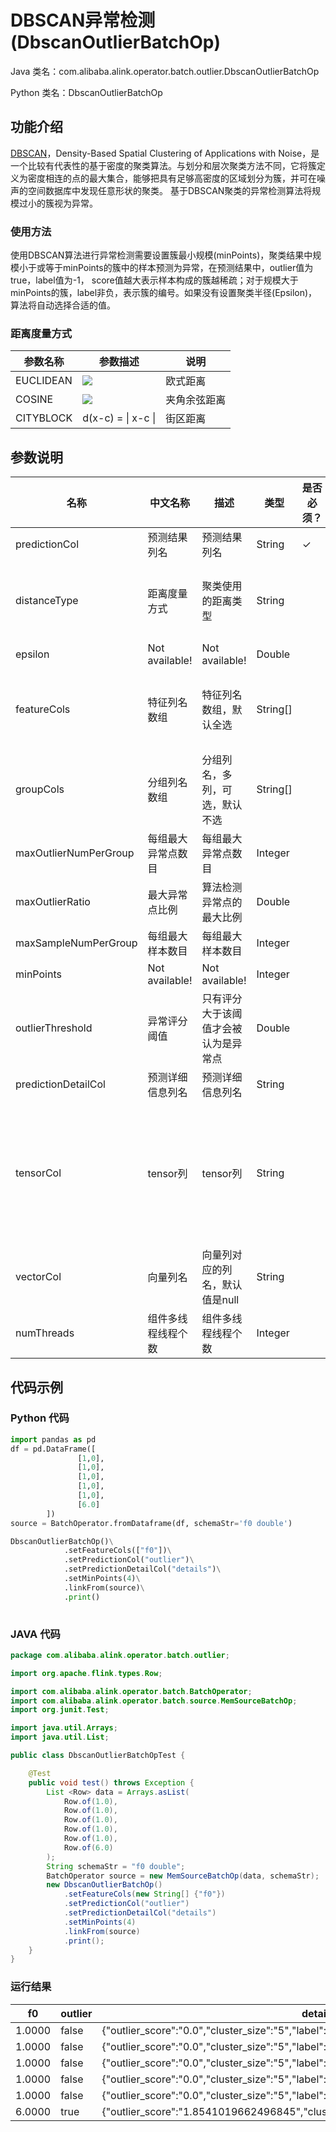 # DBSCAN异常检测 (DbscanOutlierBatchOp)
Java 类名：com.alibaba.alink.operator.batch.outlier.DbscanOutlierBatchOp

Python 类名：DbscanOutlierBatchOp


## 功能介绍

[DBSCAN](https://en.wikipedia.org/wiki/DBSCAN)，Density-Based Spatial Clustering of Applications with
Noise，是一个比较有代表性的基于密度的聚类算法。与划分和层次聚类方法不同，它将簇定义为密度相连的点的最大集合，能够把具有足够高密度的区域划分为簇，并可在噪声的空间数据库中发现任意形状的聚类。
基于DBSCAN聚类的异常检测算法将规模过小的簇视为异常。

### 使用方法

使用DBSCAN算法进行异常检测需要设置簇最小规模(minPoints)，聚类结果中规模小于或等于minPoints的簇中的样本预测为异常，在预测结果中，outlier值为true，label值为-1，
score值越大表示样本构成的簇越稀疏；对于规模大于minPoints的簇，label非负，表示簇的编号。如果没有设置聚类半径(Epsilon)，算法将自动选择合适的值。

### 距离度量方式

| 参数名称      | 参数描述                                                                          | 说明  |
|-----------|-------------------------------------------------------------------------------|-----|
| EUCLIDEAN | <img src="https://img.alicdn.com/tfs/TB1sSQoa.z1gK0jSZLeXXb9kVXa-211-39.png"> | 欧式距离 |
| COSINE    | <img src="https://img.alicdn.com/tfs/TB1P9Iqa7H0gK0jSZPiXXavapXa-263-61.png"> | 夹角余弦距离 |
| CITYBLOCK | d(x-c) = &#124; x-c &#124;                                                    | 街区距离 |

## 参数说明

| 名称 | 中文名称 | 描述 | 类型 | 是否必须？ | 取值范围 | 默认值 |
| --- | --- | --- | --- | --- | --- | --- |
| predictionCol | 预测结果列名 | 预测结果列名 | String | ✓ |  |  |
| distanceType | 距离度量方式 | 聚类使用的距离类型 | String |  | "EUCLIDEAN", "COSINE", "INNERPRODUCT", "CITYBLOCK", "JACCARD", "PEARSON" | "EUCLIDEAN" |
| epsilon | Not available! | Not available! | Double |  | [0.0, +inf) |  |
| featureCols | 特征列名数组 | 特征列名数组，默认全选 | String[] |  | 所选列类型为 [BIGDECIMAL, BIGINTEGER, BYTE, DOUBLE, FLOAT, INTEGER, LONG, SHORT] | null |
| groupCols | 分组列名数组 | 分组列名，多列，可选，默认不选 | String[] |  |  | null |
| maxOutlierNumPerGroup | 每组最大异常点数目 | 每组最大异常点数目 | Integer |  |  |  |
| maxOutlierRatio | 最大异常点比例 | 算法检测异常点的最大比例 | Double |  |  |  |
| maxSampleNumPerGroup | 每组最大样本数目 | 每组最大样本数目 | Integer |  |  |  |
| minPoints | Not available! | Not available! | Integer |  | [0, +inf) | 3 |
| outlierThreshold | 异常评分阈值 | 只有评分大于该阈值才会被认为是异常点 | Double |  |  |  |
| predictionDetailCol | 预测详细信息列名 | 预测详细信息列名 | String |  |  |  |
| tensorCol | tensor列 | tensor列 | String |  | 所选列类型为 [BOOL_TENSOR, BYTE_TENSOR, DOUBLE_TENSOR, FLOAT_TENSOR, INT_TENSOR, LONG_TENSOR, STRING, STRING_TENSOR, TENSOR, UBYTE_TENSOR] | null |
| vectorCol | 向量列名 | 向量列对应的列名，默认值是null | String |  | 所选列类型为 [DENSE_VECTOR, SPARSE_VECTOR, STRING, VECTOR] | null |
| numThreads | 组件多线程线程个数 | 组件多线程线程个数 | Integer |  |  | 1 |

## 代码示例

### Python 代码
```python
import pandas as pd
df = pd.DataFrame([
               [1,0],
               [1,0],
               [1,0],
               [1,0],
               [1,0],
               [6.0]
        ])
source = BatchOperator.fromDataframe(df, schemaStr='f0 double')

DbscanOutlierBatchOp()\
			.setFeatureCols(["f0"])\
			.setPredictionCol("outlier")\
			.setPredictionDetailCol("details")\
			.setMinPoints(4)\
			.linkFrom(source)\
			.print()
    
```

### JAVA 代码

```java
package com.alibaba.alink.operator.batch.outlier;

import org.apache.flink.types.Row;

import com.alibaba.alink.operator.batch.BatchOperator;
import com.alibaba.alink.operator.batch.source.MemSourceBatchOp;
import org.junit.Test;

import java.util.Arrays;
import java.util.List;

public class DbscanOutlierBatchOpTest {

	@Test
	public void test() throws Exception {
		List <Row> data = Arrays.asList(
			Row.of(1.0),
			Row.of(1.0),
			Row.of(1.0),
			Row.of(1.0),
			Row.of(1.0),
			Row.of(6.0)
		);
		String schemaStr = "f0 double";
		BatchOperator source = new MemSourceBatchOp(data, schemaStr);
		new DbscanOutlierBatchOp()
			.setFeatureCols(new String[] {"f0"})
			.setPredictionCol("outlier")
			.setPredictionDetailCol("details")
			.setMinPoints(4)
			.linkFrom(source)
			.print();
	}
}
```
### 运行结果

f0 |outlier|details
---|-------|-------
1.0000|false|{"outlier_score":"0.0","cluster_size":"5","label":"0","is_outlier":"false"}
1.0000|false|{"outlier_score":"0.0","cluster_size":"5","label":"0","is_outlier":"false"}
1.0000|false|{"outlier_score":"0.0","cluster_size":"5","label":"0","is_outlier":"false"}
1.0000|false|{"outlier_score":"0.0","cluster_size":"5","label":"0","is_outlier":"false"}
1.0000|false|{"outlier_score":"0.0","cluster_size":"5","label":"0","is_outlier":"false"}
6.0000|true|{"outlier_score":"1.8541019662496845","cluster_size":"1","label":"-1","is_outlier":"true"}

